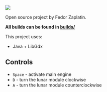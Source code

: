 ![](http://i.imgur.com/JKpL2qc.png)

Open source project by Fedor Zaplatin.

**All builds can be found in [builds/](https://github.com/fedorzaplatin/lunolet-libgdx/tree/master/builds)**

This project uses:
- Java + LibGdx

## Controls
* `Space` - activate main engine
* `D` - turn the lunar module clockwise
* `A` - turn the lunar module counterclockwise

